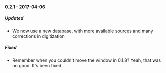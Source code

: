 #### 0.2.1 - 2017-04-06
##### Updated
 - We now use a new database, with more available sources and many corrections in digitization

##### Fixed
 - Remember when you couldn't move the window in 0.1.8? Yeah, that was no good. It's been fixed
